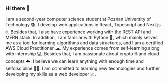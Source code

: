 ### Hi there 👋

I am a second-year computer science student at Poznan University of Technology 📚. 
I develop web applications in React, Typescript and Next.js 🖱. Besides that, I also have experience working with the REST API and
MERN stack. In addition, I am familiar with Python 🐍, which mainly serves me as a tool for
learning algorithms and data structures, and I am a certified AWS Cloud Practitioner ☁. My
experience comes from self-learning along with internship 💻. Besides that, I am passionate
about crypto ⛓ and cloud concepts ☁. I believe we can learn anything with enough time and selfdiscipline 👨‍🏫. 
I am committed to learning new technologies and further developing my skills as a web developer 📈.
